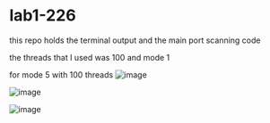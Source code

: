 # lab1-226

this repo holds the terminal output and the main port scanning code

the threads that I used was 100 and mode 1

for mode 5 with 100 threads
![image](https://github.com/user-attachments/assets/f11dcfc1-36da-48f4-898d-6d90e350cabd)


![image](https://github.com/user-attachments/assets/5ac80d98-7ee6-4e37-9607-2431ed4634df)

![image](https://github.com/user-attachments/assets/e5d45daa-1f67-49e9-9f6a-37658b602976)


